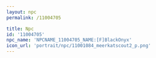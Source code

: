 ```yaml
---
layout: npc
permalink: /11004705

title: Npc
id: '11004705'
npc_name: 'NPCNAME_11004705_NAME:[F]BlackOnyx'
icon_url: 'portrait/npc/11001084_meerkatscout2_p.png'
---
```

